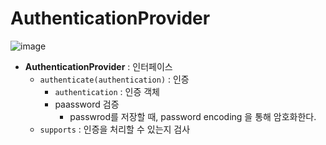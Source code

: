 # AuthenticationProvider

![image](https://user-images.githubusercontent.com/43431081/90086449-6d10d600-dd55-11ea-9bf0-15ea7517bf1c.png)

* **AuthenticationProvider** : 인터페이스
  * `authenticate(authentication)` : 인증
    * `authentication` : 인증 객체
    * paassword 검증
      * passwrod를 저장할 때, password encoding 을 통해 암호화한다.
  * `supports` : 인증을 처리할 수 있는지 검사